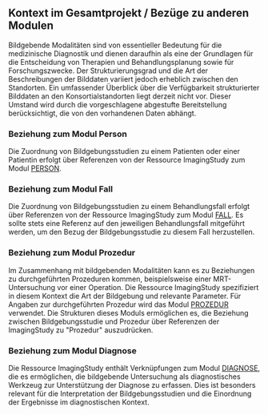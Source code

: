 ## Kontext im Gesamtprojekt / Bezüge zu anderen Modulen


Bildgebende Modalitäten sind von essentieller Bedeutung für die medizinische Diagnostik und dienen daraufhin als eine der Grundlagen für die Entscheidung von Therapien und Behandlungsplanung sowie für Forschungszwecke. Der Strukturierungsgrad und die Art der Beschreibungen der Bilddaten variiert jedoch erheblich zwischen den Standorten. Ein umfassender Überblick über die Verfügbarkeit strukturierter Bilddaten an den Konsortialstandorten liegt derzeit nicht vor. Dieser Umstand wird durch die vorgeschlagene abgestufte Bereitstellung berücksichtigt, die von den vorhandenen Daten abhängt.

### Beziehung zum Modul Person

Die Zuordnung von Bildgebungsstudien zu einem Patienten oder einer Patientin erfolgt über Referenzen von der Ressource ImagingStudy zum Modul [PERSON](https://simplifier.net/medizininformatikinitiative-modulperson).

### Beziehung zum Modul Fall

Die Zuordnung von Bildgebungsstudien zu einem Behandlungsfall erfolgt über Referenzen von der Ressource ImagingStudy zum Modul [FALL](https://simplifier.net/medizininformatikinitiative-modulfall). Es sollte stets eine Referenz auf den jeweiligen Behandlungsfall mitgeführt werden, um den Bezug der Bildgebungsstudie zu diesem Fall herzustellen.

### Beziehung zum Modul Prozedur

Im Zusammenhang mit bildgebenden Modalitäten kann es zu Beziehungen zu durchgeführten Prozeduren kommen, beispielsweise einer MRT-Untersuchung vor einer Operation. Die Ressource ImagingStudy spezifiziert in diesem Kontext die Art der Bildgebung und relevante Parameter. Für Angaben zur durchgeführten Prozedur wird das Modul [PROZEDUR](https://simplifier.net/medizininformatikinitiative-modulprozeduren) verwendet. Die Strukturen dieses Moduls ermöglichen es, die Beziehung zwischen Bildgebungsstudie und Prozedur über Referenzen der ImagingStudy zu "Prozedur" auszudrücken.


### Beziehung zum Modul Diagnose

Die Ressource ImagingStudy enthält Verknüpfungen zum Modul [DIAGNOSE](https://simplifier.net/medizininformatikinitiative-moduldiagnosen), die es ermöglichen, die bildgebende Untersuchung als diagnostisches Werkzeug zur Unterstützung der Diagnose zu erfassen. Dies ist besonders relevant für die Interpretation der Bildgebungsstudien und die Einordnung der Ergebnisse im diagnostischen Kontext.
